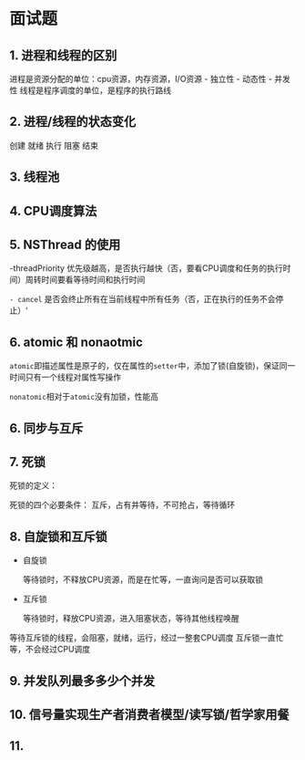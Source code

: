 # 面试题

## 1. 进程和线程的区别

进程是资源分配的单位：cpu资源，内存资源，I/O资源
    - 独立性
    - 动态性
    - 并发性
线程是程序调度的单位，是程序的执行路线

## 2. 进程/线程的状态变化

创建  就绪  执行 阻塞 结束

## 3. 线程池

## 4. CPU调度算法

## 5. NSThread 的使用

-threadPriority 优先级越高，是否执行越快（否，要看CPU调度和任务的执行时间）周转时间要看等待时间和执行时间

`- cancel` 是否会终止所有在当前线程中所有任务（否，正在执行的任务不会停止）‘

## 6. atomic 和 nonaotmic

`atomic`即描述属性是原子的，仅在属性的`setter`中，添加了锁(自旋锁)，保证同一时间只有一个线程对属性写操作

`nonatomic`相对于`atomic`没有加锁，性能高

## 6. 同步与互斥

## 7. 死锁

死锁的定义：

死锁的四个必要条件： 互斥，占有并等待，不可抢占，等待循环


## 8. 自旋锁和互斥锁

- 自旋锁 
   
     等待锁时，不释放CPU资源，而是在忙等，一直询问是否可以获取锁

- 互斥锁

     等待锁时，释放CPU资源，进入阻塞状态，等待其他线程唤醒


等待互斥锁的线程，会阻塞，就绪，运行，经过一整套CPU调度
互斥锁一直忙等，不会经过CPU调度


## 9. 并发队列最多多少个并发

## 10. 信号量实现生产者消费者模型/读写锁/哲学家用餐


## 11. 



